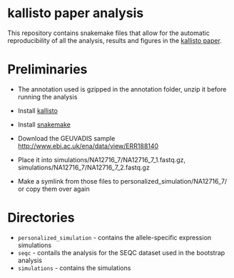 # kallisto paper analysis

This repository contains snakemake files that allow for the automatic reproducibility of all the analysis, results and figures in the [kallisto paper](http://arxiv.org/abs/1505.02710). 

# Preliminaries

- The annotation used is gzipped in the annotation folder, unzip it before running the analysis

- Install [kallisto](http://pachterlab.github.io/kallisto/)

- Install [snakemake](https://bitbucket.org/johanneskoester/snakemake)

- Download the GEUVADIS sample http://www.ebi.ac.uk/ena/data/view/ERR188140

- Place it into simulations/NA12716_7/NA12716_7_1.fastq.gz, simulations/NA12716_7/NA12716_7_2.fastq.gz

- Make a symlink from those files to personalized_simulation/NA12716_7/ or copy them over again

# Directories

- `personalized_simulation` - contains the allele-specific expression
  simulations
- `seqc` - contails the analysis for the SEQC dataset used in the bootstrap
  analysis
- `simulations` - contains the simulations
